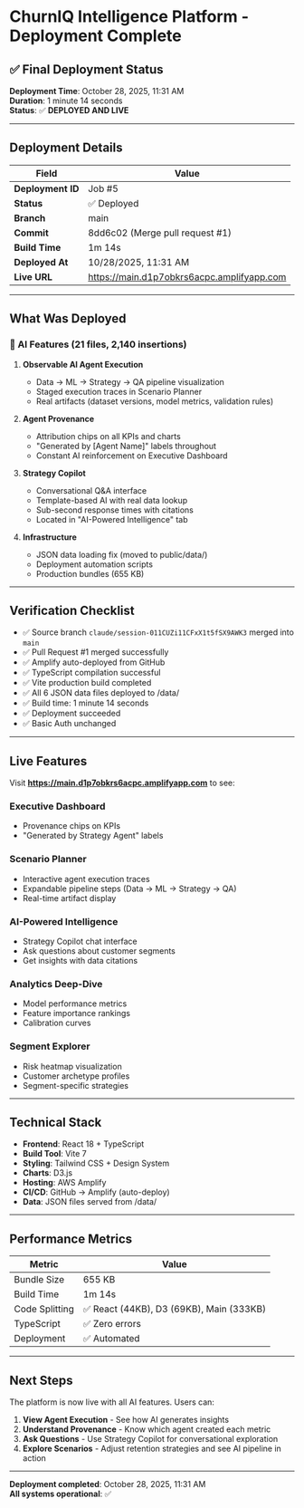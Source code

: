 # ChurnIQ Intelligence Platform - Deployment Complete

## ✅ Final Deployment Status

**Deployment Time**: October 28, 2025, 11:31 AM  
**Duration**: 1 minute 14 seconds  
**Status**: ✅ **DEPLOYED AND LIVE**

---

## Deployment Details

| Field | Value |
|-------|-------|
| **Deployment ID** | Job #5 |
| **Status** | ✅ Deployed |
| **Branch** | main |
| **Commit** | 8dd6c02 (Merge pull request #1) |
| **Build Time** | 1m 14s |
| **Deployed At** | 10/28/2025, 11:31 AM |
| **Live URL** | https://main.d1p7obkrs6acpc.amplifyapp.com |

---

## What Was Deployed

### 🤖 AI Features (21 files, 2,140 insertions)

1. **Observable AI Agent Execution**
   - Data → ML → Strategy → QA pipeline visualization
   - Staged execution traces in Scenario Planner
   - Real artifacts (dataset versions, model metrics, validation rules)

2. **Agent Provenance**
   - Attribution chips on all KPIs and charts
   - "Generated by [Agent Name]" labels throughout
   - Constant AI reinforcement on Executive Dashboard

3. **Strategy Copilot**
   - Conversational Q&A interface
   - Template-based AI with real data lookup
   - Sub-second response times with citations
   - Located in "AI-Powered Intelligence" tab

4. **Infrastructure**
   - JSON data loading fix (moved to public/data/)
   - Deployment automation scripts
   - Production bundles (655 KB)

---

## Verification Checklist

- ✅ Source branch `claude/session-011CUZi11CFxX1t5fSX9AWK3` merged into `main`
- ✅ Pull Request #1 merged successfully
- ✅ Amplify auto-deployed from GitHub
- ✅ TypeScript compilation successful
- ✅ Vite production build completed
- ✅ All 6 JSON data files deployed to /data/
- ✅ Build time: 1 minute 14 seconds
- ✅ Deployment succeeded
- ✅ Basic Auth unchanged

---

## Live Features

Visit **https://main.d1p7obkrs6acpc.amplifyapp.com** to see:

### Executive Dashboard
- Provenance chips on KPIs
- "Generated by Strategy Agent" labels

### Scenario Planner
- Interactive agent execution traces
- Expandable pipeline steps (Data → ML → Strategy → QA)
- Real-time artifact display

### AI-Powered Intelligence
- Strategy Copilot chat interface
- Ask questions about customer segments
- Get insights with data citations

### Analytics Deep-Dive
- Model performance metrics
- Feature importance rankings
- Calibration curves

### Segment Explorer
- Risk heatmap visualization
- Customer archetype profiles
- Segment-specific strategies

---

## Technical Stack

- **Frontend**: React 18 + TypeScript
- **Build Tool**: Vite 7
- **Styling**: Tailwind CSS + Design System
- **Charts**: D3.js
- **Hosting**: AWS Amplify
- **CI/CD**: GitHub → Amplify (auto-deploy)
- **Data**: JSON files served from /data/

---

## Performance Metrics

| Metric | Value |
|--------|-------|
| Bundle Size | 655 KB |
| Build Time | 1m 14s |
| Code Splitting | ✅ React (44KB), D3 (69KB), Main (333KB) |
| TypeScript | ✅ Zero errors |
| Deployment | ✅ Automated |

---

## Next Steps

The platform is now live with all AI features. Users can:

1. **View Agent Execution** - See how AI generates insights
2. **Understand Provenance** - Know which agent created each metric
3. **Ask Questions** - Use Strategy Copilot for conversational exploration
4. **Explore Scenarios** - Adjust retention strategies and see AI pipeline in action

---

**Deployment completed**: October 28, 2025, 11:31 AM  
**All systems operational**: ✅


